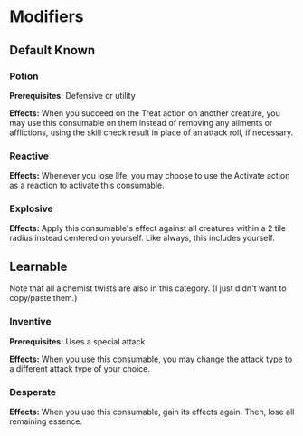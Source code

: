 # Modifiers

## Default Known

### Potion

**Prerequisites:** Defensive or utility

**Effects:** When you succeed on the Treat action on another creature, you may use this consumable on them instead of removing any ailments or afflictions, using the skill check result in place of an attack roll, if necessary.

### Reactive

**Effects:** Whenever you lose life, you may choose to use the Activate action as a reaction to activate this consumable.

### Explosive

**Effects:** Apply this consumable's effect against all creatures within a 2 tile radius instead centered on yourself. Like always, this includes yourself.

## Learnable

Note that all alchemist twists are also in this category.
(I just didn't want to copy/paste them.)

### Inventive

**Prerequisites:** Uses a special attack

**Effects:** When you use this consumable, you may change the attack type to a different attack type of your choice.

### Desperate

**Effects:** When you use this consumable, gain its effects again. Then, lose all remaining essence.